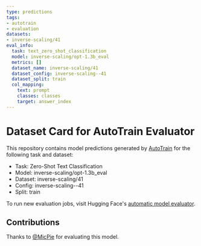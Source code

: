 ```yaml
---
type: predictions
tags:
- autotrain
- evaluation
datasets:
- inverse-scaling/41
eval_info:
  task: text_zero_shot_classification
  model: inverse-scaling/opt-1.3b_eval
  metrics: []
  dataset_name: inverse-scaling/41
  dataset_config: inverse-scaling--41
  dataset_split: train
  col_mapping:
    text: prompt
    classes: classes
    target: answer_index
---
```

# Dataset Card for AutoTrain Evaluator

This repository contains model predictions generated by [AutoTrain](https://huggingface.co/autotrain) for the following task and dataset:

* Task: Zero-Shot Text Classification
* Model: inverse-scaling/opt-1.3b_eval
* Dataset: inverse-scaling/41
* Config: inverse-scaling--41
* Split: train

To run new evaluation jobs, visit Hugging Face's [automatic model evaluator](https://huggingface.co/spaces/autoevaluate/model-evaluator).

## Contributions

Thanks to [@MicPie](https://huggingface.co/MicPie) for evaluating this model.